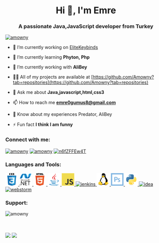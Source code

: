 <h1 align="center">Hi 👋, I'm Emre</h1>
<h3 align="center">A passionate Java,JavaScript developer from Turkey</h3>

<p align="left"> <a href="https://twitter.com/amowny" target="blank"><img src="https://img.shields.io/twitter/follow/amowny?logo=twitter&style=for-the-badge" alt="amowny" /></a> </p>

- 🔭 I’m currently working on [EliteKeybinds](https://github.com/Amowny/elitekeybinds)

- 🌱 I’m currently learning **Phyton, Php**

- 👯 I’m currently working with **AliBey**

- 👨‍💻 All of my projects are available at [https://github.com/Amowny?tab=repositories](https://github.com/Amowny?tab=repositories)

- 💬 Ask me about **Java,javascript,html,css3**

- 📫 How to reach me **emre0gumus8@gmail.com**

- 📄 Know about my experiences Predator, AliBey

- ⚡ Fun fact **I think I am funny**

<h3 align="left">Connect with me:</h3>
<p align="left">
<a href="https://twitter.com/amowny" target="blank"><img align="center" src="https://raw.githubusercontent.com/rahuldkjain/github-profile-readme-generator/master/src/images/icons/Social/twitter.svg" alt="amowny" height="30" width="40" /></a>
<a href="https://instagram.com/amowny" target="blank"><img align="center" src="https://raw.githubusercontent.com/rahuldkjain/github-profile-readme-generator/master/src/images/icons/Social/instagram.svg" alt="amowny" height="30" width="40" /></a>
<a href="https://discord.gg/n6fZFFEw4T" target="blank"><img align="center" src="https://raw.githubusercontent.com/rahuldkjain/github-profile-readme-generator/master/src/images/icons/Social/discord.svg" alt="n6fZFFEw4T" height="30" width="40" /></a>
</p>

<h3 align="left">Languages and Tools:</h3>
<p align="left"> <a href="https://www.w3schools.com/css/" target="_blank" rel="noreferrer"> <img src="https://raw.githubusercontent.com/devicons/devicon/master/icons/css3/css3-original-wordmark.svg" alt="css3" width="40" height="40"/> </a> <a href="https://dotnet.microsoft.com/" target="_blank" rel="noreferrer"> <img src="https://raw.githubusercontent.com/devicons/devicon/master/icons/dot-net/dot-net-original-wordmark.svg" alt="dotnet" width="40" height="40"/> </a> <a href="https://www.w3.org/html/" target="_blank" rel="noreferrer"> <img src="https://raw.githubusercontent.com/devicons/devicon/master/icons/html5/html5-original-wordmark.svg" alt="html5" width="40" height="40"/> </a> <a href="https://www.java.com" target="_blank" rel="noreferrer"> <img src="https://raw.githubusercontent.com/devicons/devicon/master/icons/java/java-original.svg" alt="java" width="40" height="40"/> </a> <a href="https://developer.mozilla.org/en-US/docs/Web/JavaScript" target="_blank" rel="noreferrer"> <img src="https://raw.githubusercontent.com/devicons/devicon/master/icons/javascript/javascript-original.svg" alt="javascript" width="40" height="40"/> </a> <a href="https://www.jenkins.io" target="_blank" rel="noreferrer"> <img src="https://www.vectorlogo.zone/logos/jenkins/jenkins-icon.svg" alt="jenkins" width="40" height="40"/> </a> <a href="https://www.linux.org/" target="_blank" rel="noreferrer"> <img src="https://raw.githubusercontent.com/devicons/devicon/master/icons/linux/linux-original.svg" alt="linux" width="40" height="40"/> </a> <a href="https://www.photoshop.com/en" target="_blank" rel="noreferrer"> <img src="https://raw.githubusercontent.com/devicons/devicon/master/icons/photoshop/photoshop-line.svg" alt="photoshop" width="40" height="40"/> </a> <a href="https://www.python.org" target="_blank" rel="noreferrer"> <img src="https://raw.githubusercontent.com/devicons/devicon/master/icons/python/python-original.svg" alt="python" width="40" height="40"/> </a> <a href="https://www.jetbrains.com/idea/" target="_blank" rel="noreferrer"> <img src="https://upload.wikimedia.org/wikipedia/commons/thumb/9/9c/IntelliJ_IDEA_Icon.svg/1024px-IntelliJ_IDEA_Icon.svg.png" alt="idea" width="40" height="40"/> </a>  <a href="https://www.jetbrains.com/webstorm/" target="_blank" rel="noreferrer"> <img src="https://cdn.freebiesupply.com/logos/thumbs/2x/webstorm-icon-logo.png" alt="webstorm" width="40" height="40"/> </a> </p> </p> </p>

<h3 align="left">Support:</h3>
<p><a href="https://ko-fi.com/amowny"> <img align="left" src="https://cdn.ko-fi.com/cdn/kofi3.png?v=3" height="50" width="210" alt="amowny" /></a></p><br><br><br><br>

<div style = "float: left" >
<img width = "360px" padding = "10px" src="https://github-readme-stats.vercel.app/api/?username=Amowny&theme=tokyonight" /> 
<img width = "360px" padding = "10px" src="https://github-readme-stats.vercel.app/api/top-langs/?username=Amowny&theme=tokyonight&layout=compact" />
